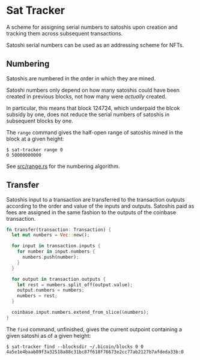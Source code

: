# Sat Tracker

A scheme for assigning serial numbers to satoshis upon creation and tracking
them across subsequent transactions.

Satoshi serial numbers can be used as an addressing scheme for NFTs.


## Numbering

Satoshis are numbered in the order in which they are mined.

Satoshi numbers only depend on how many satoshis could have been created in
previous blocks, not how many were *actually* created.

In particular, this means that block 124724, which underpaid the blcok subsidy
by one, does not reduce the serial numbers of satoshis in subsequent blocks by
one.

The `range` command gives the half-open range of satoshis mined in the block at
a given height:

```
$ sat-tracker range 0
0 50000000000
```

See [src/range.rs](src/range.rs) for the numbering algorithm.


## Transfer

Satoshis input to a transaction are transferred to the transaction outputs
according to the order and value of the inputs and outputs. Satoshis paid as
fees are assigned in the same fashion to the outputs of the coinbase
transaction.

```rust
fn transfer(transaction: Transaction) {
  let mut numbers = Vec::new();

  for input in transaction.inputs {
    for number in input.numbers {
      numbers.push(number);
    }
  }

  for output in transaction.outputs {
    let rest = numbers.split_off(output.value);
    output.numbers = numbers;
    numbers = rest;
  }

  coinbase.input.numbers.extend_from_slice(&numbers);
}
```

The `find` command, unfinished, gives the current outpoint containing a given
satoshi as of a given height:

```
$ sat-tracker find --blocksdir ~/.bicoin/blocks 0 0
4a5e1e4baab89f3a32518a88c31bc87f618f76673e2cc77ab2127b7afdeda33b:0
```
